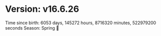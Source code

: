 # Version: v16.6.26
Time since birth: 6053 days, 145272 hours, 8716320 minutes, 522979200 seconds
Season: Spring 🌸
